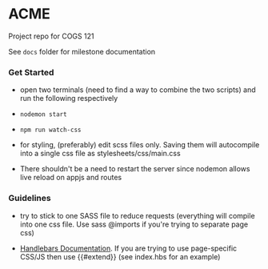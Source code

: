 # ACME

Project repo for COGS 121

See `docs` folder for milestone documentation

### Get Started

- open two terminals (need to find a way to combine the two scripts) and run the following respectively

- `nodemon start`

- `npm run watch-css`

- for styling, (preferably) edit scss files only. Saving them will autocompile into a single css file as stylesheets/css/main.css

- There shouldn't be a need to restart the server since nodemon allows live reload on appjs and routes

### Guidelines

- try to stick to one SASS file to reduce requests (everything will compile into one css file. Use sass @imports if you're trying to separate page css)

- [Handlebars Documentation](http://handlebarsjs.com/). If you are trying to use page-specific CSS/JS then use {{#extend}} (see index.hbs for an example)